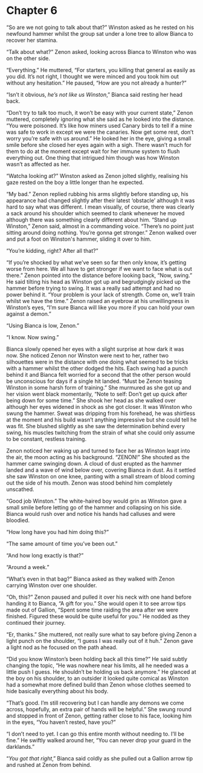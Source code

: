 # Chapter 6

“So are we not going to talk about that?” Winston asked as he rested on his newfound hammer whilst the group sat under a lone tree to allow Bianca to recover her stamina.

“Talk about what?” Zenon asked, looking across Bianca to Winston who was on the other side.

“Everything.” He muttered, “For starters, you killing that general as easily as you did. It’s not right, I thought we were minced and you took him out without any hesitation.” He paused, “How are you not already a hunter?”

“Isn’t it obvious, _he’s not like us Winston_,” Bianca said resting her head back.

“Don’t try to talk too much, it won’t be easy with your current state,” Zenon muttered, completely ignoring what she said as he looked into the distance. “You were poisoned. It’s like how miners used Canary birds to tell if a mine was safe to work in except we were the canaries. Now get some rest, don’t worry you’re safe with us around.” He looked her in the eye, giving a small smile before she closed her eyes again with a sigh. There wasn’t much for them to do at the moment except wait for her immune system to flush everything out. One thing that intrigued him though was how Winston wasn’t as affected as her.

“Watcha looking at?” Winston asked as Zenon jolted slightly, realising his gaze rested on the boy a little longer than he expected.

“My bad.” Zenon replied rubbing his arms slightly before standing up, his appearance had changed slightly after their latest ‘obstacle’ although it was hard to say what was different. I mean visually, of course, there was clearly a sack around his shoulder which seemed to clank whenever he moved although there was something clearly different about him. “Stand up Winston,” Zenon said, almost in a commanding voice. “There’s no point just sitting around doing nothing. You’re gonna get stronger.” Zenon walked over and put a foot on Winston's hammer, sliding it over to him.

“You’re kidding, right? After all that?”

“If you’re shocked by what we’ve seen so far then only know, it’s getting worse from here. We all have to get stronger if we want to face what is out there.” Zenon pointed into the distance before looking back, “Now, swing.” He said tilting his head as Winston got up and begrudgingly picked up the hammer before trying to swing. It was a really sad attempt and had no power behind it. “Your problem is your lack of strength. Come on, we’ll train whilst we have the time.” Zenon raised an eyebrow at his unwillingness in Winston’s eyes, “I’m sure Bianca will like you more if you can hold your own against a demon.”

“Using Bianca is low, Zenon.”

“I know. Now swing.”

Bianca slowly opened her eyes with a slight surprise at how dark it was now. She noticed Zenon nor Winston were next to her, rather two silhouettes were in the distance with one doing what seemed to be tricks with a hammer whilst the other dodged the hits. Each swing had a punch behind it and Bianca felt worried for a second that the other person would be unconscious for days if a single hit landed. “Must be Zenon teasing Winston in some harsh form of training.” She murmured as she got up and her vision went black momentarily, “Note to self: Don’t get up quick after being down for some time.” She shook her head as she walked over although her eyes widened in shock as she got closer. It was Winston who swung the hammer. Sweat was dripping from his forehead, he was shirtless at the moment and his build wasn’t anything impressive but she could tell he was fit. She blushed slightly as she saw the determination behind every swing, his muscles twitching from the strain of what she could only assume to be constant, restless training.

Zenon noticed her waking up and turned to face her as Winston leapt into the air, the moon acting as his background. “ZENON!” She shouted as the hammer came swinging down. A cloud of dust erupted as the hammer landed and a wave of wind below over, covering Bianca in dust. As it settled she saw Winston on one knee, panting with a small stream of blood coming out the side of his mouth. Zenon was stood behind him completely unscathed.

“Good job Winston.” The white-haired boy would grin as Winston gave a small smile before letting go of the hammer and collapsing on his side. Bianca would rush over and notice his hands had calluses and were bloodied.

“How long have you had him doing this?”

“The same amount of time you’ve been out.”

“And how long exactly is that?”

“Around a week.”

“What’s even in that bag?” Bianca asked as they walked with Zenon carrying Winston over one shoulder. 

“Oh, this?” Zenon paused and pulled it over his neck with one hand before handing it to Bianca, “A gift for you.” She would open it to see arrow tips made out of Gallion, “Spent some time raiding the area after we were finished. Figured these would be quite useful for you.” He nodded as they continued their journey.

“Er, thanks.” She muttered, not really sure what to say before giving Zenon a light punch on the shoulder, “I guess I was really out of it huh.” Zenon gave a light nod as he focused on the path ahead.

“Did you know Winston’s been holding back all this time?” He said subtly changing the topic, “He was nowhere near his limits, all he needed was a little push I guess. He shouldn’t be holding us back anymore.” He glanced at the boy on his shoulder, to an outsider it looked quite comical as Winston had a somewhat more defined build than Zenon whose clothes seemed to hide basically everything about his body.

“That’s good. I’m still recovering but I can handle any demons we come across, hopefully, an extra pair of hands will be helpful.” She swung round and stopped in front of Zenon, getting rather close to his face, looking him in the eyes, “You haven’t rested, have you?”

“I don’t need to yet. I can go this entire month without needing to. I’ll be fine.” He swiftly walked around her, “You can never drop your guard in the darklands.”

“_You got that right_,” Bianca said coldly as she pulled out a Gallion arrow tip and rushed at Zenon from behind.
